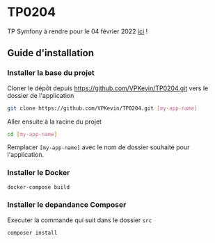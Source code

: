 # TP0204
TP Symfony à rendre pour le 04 février 2022 [ici](https://hetic.arcplex.fr/index.php/projet-symfony/) !

## Guide d'installation

### Installer la base du projet

  Cloner le dépôt depuis https://github.com/VPKevin/TP0204.git vers le dossier de l'application
```bash
git clone https://github.com/VPKevin/TP0204.git [my-app-name]
```

Aller ensuite à la racine du projet
```bash
cd [my-app-name]
```
Remplacer `[my-app-name]` avec le nom de dossier souhaité pour l'application.

### Installer le Docker

```bash
docker-compose build
```

### Installer le depandance Composer

Executer la commande qui suit dans le dossier `src`
```bash
composer install
```

